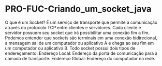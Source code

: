 # PRO-FUC-Criando_um_socket_java
O que é um Socket?  É um serviço de transporte que permite a comunicação através do protocolo TCP entre clientes e servidores. Cada cliente e servidor possuem seu socket que irá possibilitar uma conexão fim a fim. Podemos entender que sockets são terminais em uma conexão bidirecional, a mensagem sai de um computador ou aplicativo A e chega ao seu fim em um computador ou aplicativo B. Todo socket possui dois tipos de endereçamento: Endereço Local: Endereço da porta de comunicação para a camada de transporte. Endereço Global: Endereço do computador na rede.
